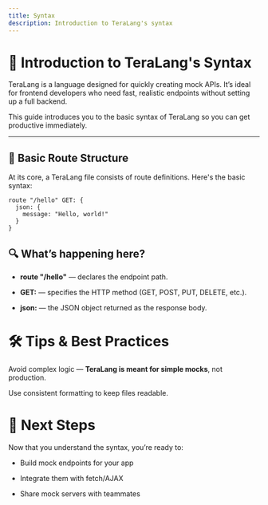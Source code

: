```yaml
---
title: Syntax
description: Introduction to TeraLang's syntax
---
```


# 📘 Introduction to TeraLang's Syntax

TeraLang is a language designed for quickly creating mock APIs. It’s ideal for frontend developers who need fast, realistic endpoints without setting up a full backend.

This guide introduces you to the basic syntax of TeraLang so you can get productive immediately.

---

## 📁 Basic Route Structure

At its core, a TeraLang file consists of route definitions. Here's the basic syntax:

```tera
route "/hello" GET: {
  json: {
    message: "Hello, world!"
  }
}
```

## 🔍 What’s happening here?
- **route "/hello"** — declares the endpoint path.

- **GET:** — specifies the HTTP method (GET, POST, PUT, DELETE, etc.).

- **json:** — the JSON object returned as the response body.

# 🛠 Tips & Best Practices
Avoid complex logic — **TeraLang is meant for simple mocks**, not production.

Use consistent formatting to keep files readable.

# 🚀 Next Steps
Now that you understand the syntax, you’re ready to:

- Build mock endpoints for your app

- Integrate them with fetch/AJAX

- Share mock servers with teammates
